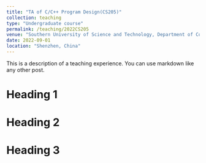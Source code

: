 ```yaml
---
title: "TA of C/C++ Program Design(CS205)"
collection: teaching
type: "Undergraduate course"
permalink: /teaching/2022CS205
venue: "Southern University of Science and Technology, Department of Computer Science and Engineering"
date: 2022-09-01
location: "Shenzhen, China"
---
```


This is a description of a teaching experience. You can use markdown like any other post.

Heading 1
======

Heading 2
======

Heading 3
======